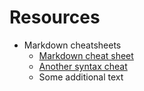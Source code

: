 # Resources

- Markdown cheatsheets
  - [Markdown cheat sheet](https://www.markdownguide.org/cheat-sheet/)
  - [Another syntax cheat](https://guides.github.com/pdfs/markdown-cheatsheet-online.pdf)
  - Some additional text
